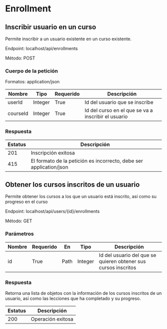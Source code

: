 # Enrollment

## Inscribir usuario en un curso

Permite inscribir a un usuario existente en un curso existente.

Endpoint: localhost/api/enrollments

Método: POST

### Cuerpo de la petición

Formatos: application/json

| Nombre   | Tipo    | Requerido | Descripción                                         |
| -------- | ------- | --------- | --------------------------------------------------- |
| userId   | Integer | True      | Id del usuario que se inscribe                      |
| courseId | Integer | True      | Id del curso en el que se va a inscribir el usuario |

### Respuesta

| Estatus | Descripción                                                        |
| ------- | ------------------------------------------------------------------ |
| 201     | Inscripción exitosa                                                |
| 415     | El formato de la petición es incorrecto, debe ser application/json |

## Obtener los cursos inscritos de un usuario

Permite obtener los cursos a los que un usuario está inscrito, así como su progreso en el curso

Endpoint: localhost/api/users/{id}/enrollments

Método: GET

### Parámetros

| Nombre | Requerido | En   | Tipo    | Descripción                                                    |
| ------ | --------- | ---- | ------- | -------------------------------------------------------------- |
| id     | True      | Path | Integer | Id del usuario del que se quieren obtener sus cursos inscritos |

### Respuesta

Retorna una lista de objetos con la información de los cursos inscritos de un usuario, así como las lecciones que ha completado y su progreso.

| Estatus | Descripción       |
| ------- | ----------------- |
| 200     | Operación exitosa |
